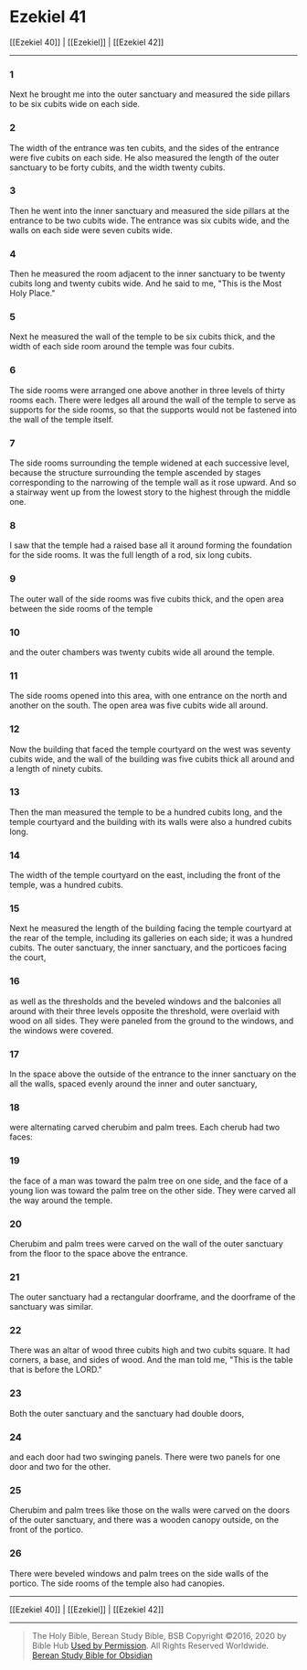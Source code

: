 # Ezekiel 41

[[Ezekiel 40]] | [[Ezekiel]] | [[Ezekiel 42]]

---

### 1
Next he brought me into the outer sanctuary and measured the side pillars to be six cubits wide on each side.

### 2
The width of the entrance was ten cubits, and the sides of the entrance were five cubits on each side. He also measured the length of the outer sanctuary to be forty cubits, and the width twenty cubits.

### 3
Then he went into the inner sanctuary and measured the side pillars at the entrance to be two cubits wide. The entrance was six cubits wide, and the walls on each side were seven cubits wide.

### 4
Then he measured the room adjacent to the inner sanctuary to be twenty cubits long and twenty cubits wide. And he said to me, "This is the Most Holy Place."

### 5
Next he measured the wall of the temple to be six cubits thick, and the width of each side room around the temple was four cubits.

### 6
The side rooms were arranged one above another in three levels of thirty rooms each. There were ledges all around the wall of the temple to serve as supports for the side rooms, so that the supports would not be fastened into the wall of the temple itself.

### 7
The side rooms surrounding the temple widened at each successive level, because the structure surrounding the temple ascended by stages corresponding to the narrowing of the temple wall as it rose upward. And so a stairway went up from the lowest story to the highest through the middle one.

### 8
I saw that the temple had a raised base all it around forming the foundation for the side rooms. It was the full length of a rod, six long cubits.

### 9
The outer wall of the side rooms was five cubits thick, and the open area between the side rooms of the temple

### 10
and the outer chambers was twenty cubits wide all around the temple.

### 11
The side rooms opened into this area, with one entrance on the north and another on the south. The open area was five cubits wide all around.

### 12
Now the building that faced the temple courtyard on the west was seventy cubits wide, and the wall of the building was five cubits thick all around and a length of ninety cubits.

### 13
Then the man measured the temple to be a hundred cubits long, and the temple courtyard and the building with its walls were also a hundred cubits long.

### 14
The width of the temple courtyard on the east, including the front of the temple, was a hundred cubits.

### 15
Next he measured the length of the building facing the temple courtyard at the rear of the temple, including its galleries on each side; it was a hundred cubits. The outer sanctuary, the inner sanctuary, and the porticoes facing the court,

### 16
as well as the thresholds and the beveled windows and the balconies all around with their three levels opposite the threshold, were overlaid with wood on all sides. They were paneled from the ground to the windows, and the windows were covered.

### 17
In the space above the outside of the entrance to the inner sanctuary on the all the walls, spaced evenly around the inner and outer sanctuary,

### 18
were alternating carved cherubim and palm trees. Each cherub had two faces:

### 19
the face of a man was toward the palm tree on one side, and the face of a young lion was toward the palm tree on the other side. They were carved all the way around the temple.

### 20
Cherubim and palm trees were carved on the wall of the outer sanctuary from the floor to the space above the entrance.

### 21
The outer sanctuary had a rectangular doorframe, and the doorframe of the sanctuary was similar.

### 22
There was an altar of wood three cubits high and two cubits square. It had corners, a base, and sides of wood. And the man told me, "This is the table that is before the LORD."

### 23
Both the outer sanctuary and the sanctuary had double doors,

### 24
and each door had two swinging panels. There were two panels for one door and two for the other.

### 25
Cherubim and palm trees like those on the walls were carved on the doors of the outer sanctuary, and there was a wooden canopy outside, on the front of the portico.

### 26
There were beveled windows and palm trees on the side walls of the portico. The side rooms of the temple also had canopies.

---

[[Ezekiel 40]] | [[Ezekiel]] | [[Ezekiel 42]]

---

> The Holy Bible, Berean Study Bible, BSB
> Copyright &copy;2016, 2020 by Bible Hub
> [Used by Permission](https://berean.bible/terms.htm). All Rights Reserved Worldwide.
> [Berean Study Bible for Obsidian](https://github.com/gapmiss/berean-study-bible-for-obsidian)

